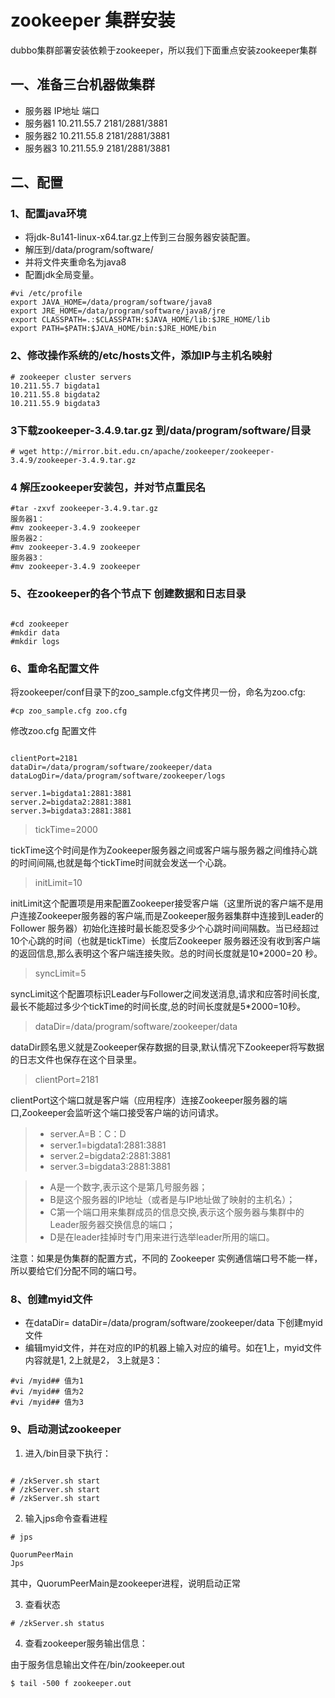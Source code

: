 # zookeeper 集群安装

dubbo集群部署安装依赖于zookeeper，所以我们下面重点安装zookeeper集群

## 一、准备三台机器做集群
* 服务器	IP地址	端口
* 服务器1	10.211.55.7	2181/2881/3881
* 服务器2	10.211.55.8	2181/2881/3881
* 服务器3	10.211.55.9	2181/2881/3881
## 二、配置

### 1、配置java环境

* 将jdk-8u141-linux-x64.tar.gz上传到三台服务器安装配置。
* 解压到/data/program/software/
* 并将文件夹重命名为java8
* 配置jdk全局变量。

```shell
#vi /etc/profile
export JAVA_HOME=/data/program/software/java8
export JRE_HOME=/data/program/software/java8/jre
export CLASSPATH=.:$CLASSPATH:$JAVA_HOME/lib:$JRE_HOME/lib 
export PATH=$PATH:$JAVA_HOME/bin:$JRE_HOME/bin

```

### 2、修改操作系统的/etc/hosts文件，添加IP与主机名映射

```shell
# zookeeper cluster servers
10.211.55.7 bigdata1
10.211.55.8 bigdata2
10.211.55.9 bigdata3
```

### 3下载zookeeper-3.4.9.tar.gz 到/data/program/software/目录
```shell
# wget http://mirror.bit.edu.cn/apache/zookeeper/zookeeper-3.4.9/zookeeper-3.4.9.tar.gz
```

### 4 解压zookeeper安装包，并对节点重民名

```shell
#tar -zxvf zookeeper-3.4.9.tar.gz
服务器1：
#mv zookeeper-3.4.9 zookeeper
服务器2：
#mv zookeeper-3.4.9 zookeeper
服务器3：
#mv zookeeper-3.4.9 zookeeper
```
### 5、在zookeeper的各个节点下 创建数据和日志目录

```shell

#cd zookeeper
#mkdir data
#mkdir logs

```

### 6、重命名配置文件
将zookeeper/conf目录下的zoo_sample.cfg文件拷贝一份，命名为zoo.cfg:
```shell
#cp zoo_sample.cfg zoo.cfg
```


修改zoo.cfg 配置文件

```shell

clientPort=2181
dataDir=/data/program/software/zookeeper/data
dataLogDir=/data/program/software/zookeeper/logs

server.1=bigdata1:2881:3881
server.2=bigdata2:2881:3881
server.3=bigdata3:2881:3881

```


> tickTime=2000

tickTime这个时间是作为Zookeeper服务器之间或客户端与服务器之间维持心跳的时间间隔,也就是每个tickTime时间就会发送一个心跳。

> initLimit=10

initLimit这个配置项是用来配置Zookeeper接受客户端（这里所说的客户端不是用户连接Zookeeper服务器的客户端,而是Zookeeper服务器集群中连接到Leader的Follower 服务器）初始化连接时最长能忍受多少个心跳时间间隔数。当已经超过10个心跳的时间（也就是tickTime）长度后Zookeeper 服务器还没有收到客户端的返回信息,那么表明这个客户端连接失败。总的时间长度就是10*2000=20 秒。

> syncLimit=5

syncLimit这个配置项标识Leader与Follower之间发送消息,请求和应答时间长度,最长不能超过多少个tickTime的时间长度,总的时间长度就是5*2000=10秒。

> dataDir=/data/program/software/zookeeper/data 

dataDir顾名思义就是Zookeeper保存数据的目录,默认情况下Zookeeper将写数据的日志文件也保存在这个目录里。

> clientPort=2181

clientPort这个端口就是客户端（应用程序）连接Zookeeper服务器的端口,Zookeeper会监听这个端口接受客户端的访问请求。

>* server.A=B：C：D
>* server.1=bigdata1:2881:3881
>* server.2=bigdata2:2881:3881
>* server.3=bigdata3:2881:3881


>* A是一个数字,表示这个是第几号服务器；
>* B是这个服务器的IP地址（或者是与IP地址做了映射的主机名）；
>* C第一个端口用来集群成员的信息交换,表示这个服务器与集群中的Leader服务器交换信息的端口；
>* D是在leader挂掉时专门用来进行选举leader所用的端口。


注意：如果是伪集群的配置方式，不同的 Zookeeper 实例通信端口号不能一样，所以要给它们分配不同的端口号。


### 8、创建myid文件

* 在dataDir= dataDir=/data/program/software/zookeeper/data 下创建myid文件
* 编辑myid文件，并在对应的IP的机器上输入对应的编号。如在1上，myid文件内容就是1, 2上就是2， 3上就是3： 
```shell
#vi /myid## 值为1
#vi /myid## 值为2
#vi /myid## 值为3
```


### 9、启动测试zookeeper

1) 进入/bin目录下执行：
```shell

# /zkServer.sh start
# /zkServer.sh start
# /zkServer.sh start
```

2) 输入jps命令查看进程

```shell
# jps

QuorumPeerMain
Jps
```
其中，QuorumPeerMain是zookeeper进程，说明启动正常

3) 查看状态

```shell
# /zkServer.sh status
```

4) 查看zookeeper服务输出信息：

由于服务信息输出文件在/bin/zookeeper.out
```shell
$ tail -500 f zookeeper.out
```


